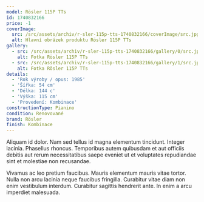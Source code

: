 ```yaml
---
model: Rösler 115P TTs
id: 1740832166
price: -1
coverImage:
  src: /src/assets/archiv/r-sler-115p-tts-1740832166/coverImage/src.jpg
  alt: Hlavní obrázek produktu Rösler 115P TTs
gallery:
  - src: /src/assets/archiv/r-sler-115p-tts-1740832166/gallery/0/src.jpg
    alt: Fotka Rösler 115P TTs
  - src: /src/assets/archiv/r-sler-115p-tts-1740832166/gallery/1/src.jpg
    alt: Fotka Rösler 115P TTs
details:
  - 'Rok výroby / opus: 1985'
  - 'Šířka: 54 cm'
  - 'Délka: 144 c'
  - 'Výška: 115 cm'
  - 'Provedení: Kombinace'
constructionType: Pianino
condition: Renovované
brand: Rösler
finish: Kombinace
---
```

Aliquam id dolor. Nam sed tellus id magna elementum tincidunt. Integer lacinia. Phasellus rhoncus. Temporibus autem quibusdam et aut officiis debitis aut rerum necessitatibus saepe eveniet ut et voluptates repudiandae sint et molestiae non recusandae.

Vivamus ac leo pretium faucibus. Mauris elementum mauris vitae tortor. Nulla non arcu lacinia neque faucibus fringilla. Curabitur vitae diam non enim vestibulum interdum. Curabitur sagittis hendrerit ante. In enim a arcu imperdiet malesuada.
